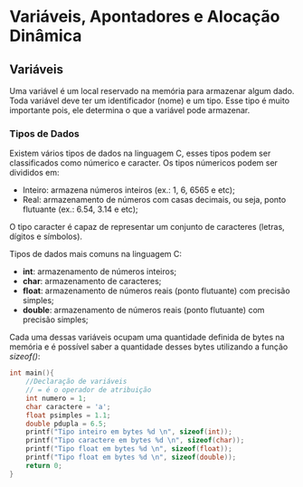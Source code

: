 # Variáveis, Apontadores e Alocação Dinâmica

## Variáveis

Uma variável é um local reservado na memória para armazenar algum dado. Toda variável deve ter um identificador (nome) e um tipo. Esse tipo é muito importante pois, ele determina o que a variável pode armazenar. 

### Tipos de Dados

Existem vários tipos de dados na linguagem C, esses tipos podem ser classificados como númerico e caracter. Os tipos númericos podem ser divididos em:
- Inteiro: armazena números inteiros (ex.: 1, 6, 6565 e etc);
- Real: armazenamento de números com casas decimais, ou seja, ponto flutuante (ex.: 6.54, 3.14 e etc);

O tipo caracter é capaz de representar um conjunto de caracteres (letras, dígitos e símbolos). 

Tipos de dados mais comuns na linguagem C:
- **int**: armazenamento de números inteiros;
- **char**: armazenamento de caracteres;
- **float**: armazenamento de números reais (ponto flutuante) com precisão simples;
- **double**: armazenamento de números reais (ponto flutuante) com precisão simples;

Cada uma dessas variáveis ocupam uma quantidade definida de bytes na memória e é possível saber a quantidade desses bytes utilizando a função _sizeof()_:

```cpp
int main(){
    //Declaração de variáveis
    // = é o operador de atribuição
    int numero = 1;
    char caractere = 'a';
    float psimples = 1.1;
    double pdupla = 6.5;
    printf("Tipo inteiro em bytes %d \n", sizeof(int));
    printf("Tipo caractere em bytes %d \n", sizeof(char));
    printf("Tipo float em bytes %d \n", sizeof(float));
    printf("Tipo float em bytes %d \n", sizeof(double));
    return 0;
}
```
